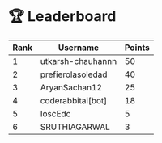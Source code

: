 # 🏆 Leaderboard

| Rank | Username | Points |
|------|----------|--------|
| 1 | utkarsh-chauhannn | 50 |
| 2 | prefierolasoledad | 40 |
| 3 | AryanSachan12 | 25 |
| 4 | coderabbitai[bot] | 18 |
| 5 | IoscEdc | 5 |
| 6 | SRUTHIAGARWAL | 3 |
